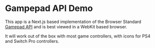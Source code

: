 # Gampepad API Demo

This app is a Next.js based implementation of the Browser Standard [Gamepad API](https://developer.mozilla.org/en-US/docs/Web/API/Gamepad_API) and is best viewed in a WebKit based browser.

It will work out of the box with most game controllers, with icons for PS4 and Switch Pro controllers.
